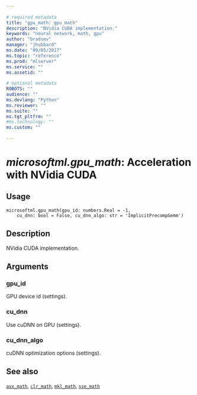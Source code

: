 ```yaml
--- 
 
# required metadata 
title: "gpu_math: gpu_math" 
description: "NVidia CUDA implementation." 
keywords: "neural network, math, gpu" 
author: "bradsev" 
manager: "jhubbard" 
ms.date: "09/05/2017" 
ms.topic: "reference" 
ms.prod: "mlserver" 
ms.service: "" 
ms.assetid: "" 
 
# optional metadata 
ROBOTS: "" 
audience: "" 
ms.devlang: "Python" 
ms.reviewer: "" 
ms.suite: "" 
ms.tgt_pltfrm: "" 
#ms.technology: "" 
ms.custom: "" 
 
---
```


# *microsoftml.gpu_math*: Acceleration with NVidia CUDA





## Usage



```
microsoftml.gpu_math(gpu_id: numbers.Real = -1,
    cu_dnn: bool = False, cu_dnn_algo: str = 'ImplicitPrecompGemm')
```





## Description

NVidia CUDA implementation.


## Arguments


### gpu_id

GPU device id (settings).


### cu_dnn

Use cuDNN on GPU (settings).


### cu_dnn_algo

cuDNN optimization options (settings).


## See also

[`avx_math`](avx-math.md),
[`clr_math`](clr-math.md),
[`mkl_math`](mkl-math.md),
[`sse_math`](sse-math.md)
